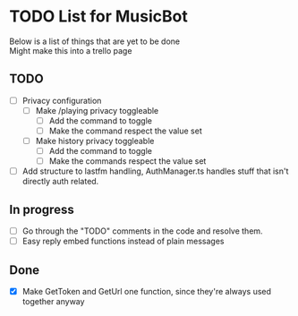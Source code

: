 # TODO List for MusicBot
Below is a list of things that are yet to be done    
Might make this into a trello page

## TODO
- [ ] Privacy configuration 
  - [ ] Make /playing privacy toggleable
    - [ ] Add the command to toggle
    - [ ] Make the command respect the value set
  - [ ] Make history privacy toggleable
      - [ ] Add the command to toggle
      - [ ] Make the commands respect the value set
- [ ] Add structure to lastfm handling, AuthManager.ts handles stuff that isn't directly auth related.

## In progress
- [ ] Go through the "TODO" comments in the code and resolve them.
- [ ] Easy reply embed functions instead of plain messages

## Done
- [x] Make GetToken and GetUrl one function, since they're always used together anyway